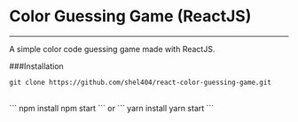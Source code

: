 # Color Guessing Game (ReactJS)

<hr>

<p>A simple color code guessing game made with ReactJS.</p>

###Installation
```
git clone https://github.com/shel404/react-color-guessing-game.git
```
<br>
```
npm install
npm start
```
or
```
yarn install
yarn start
```